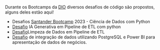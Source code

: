 Durante os Bootcamps da [DIO](https://web.dio.me/home) diversos desafios de código são propostos, alguns deles estão aqui!

- Desafios [Santander Bootcamp](https://web.dio.me/track/santander-bootcamp-2023-ciencia-de-dados-com-python) 2023 - Ciência de Dados com Python
- [Desafio](https://github.com/DheniMoura/Desafios_de_Codigo_DIO/blob/main/IA%20Generativa%20em%20Pipeline%20de%20ETL/Explorando_IA_Generativa_em_Pipeline_de_ETL..ipynb) IA Generativa em Pipeline de ETL com python
- [Desafio](https://github.com/DheniMoura/Desafios_de_Codigo_DIO/blob/main/Limpeza%20de%20Dados%20em%20Pipeline%20de%20ETL/Cem_celebridades_do_IMDB.ipynb)Limpeza de Dados em Pipeline de ETL
- [Desafio]([https://github.com/DheniMoura/Desafios_DIO/tree/main/Bootcamp%20IFood](https://github.com/DheniMoura/Desafios_de_Codigo_DIO/tree/main/desafio-de-integracao-postgresql-powerbi)https://github.com/DheniMoura/Desafios_de_Codigo_DIO/tree/main/desafio-de-integracao-postgresql-powerbi) de integração de dados utilizando PostgreSQL e Power BI para apresentação de dados de negócios.
